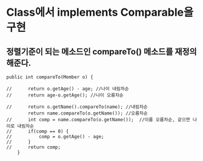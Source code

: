 # Class에서 implements Comparable을 구현
## 정렬기준이 되는 메소드인 compareTo() 메소드를 재정의해준다.
```
public int compareTo(Member o) {

//		return o.getAge() - age; //나이 내림차순
//		return age-o.getAge(); //나이 오름차순

//		return o.getName().compareTo(name); //내림차순
		return name.compareTo(o.getName()); //오름차순
//		int comp = name.compareTo(o.getName());  //이름 오름차순, 같으면 나이로 내림차순
//		if(comp == 0) {
//			comp = o.getAge() - age;
//		}
//		return comp;
	}
```
